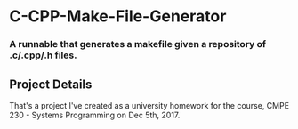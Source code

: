 # C-CPP-Make-File-Generator
### A runnable that generates a makefile given a repository of .c/.cpp/.h files.

## Project Details
That's a project I've created as a university homework for the course, CMPE 230 - Systems Programming on Dec 5th, 2017.
